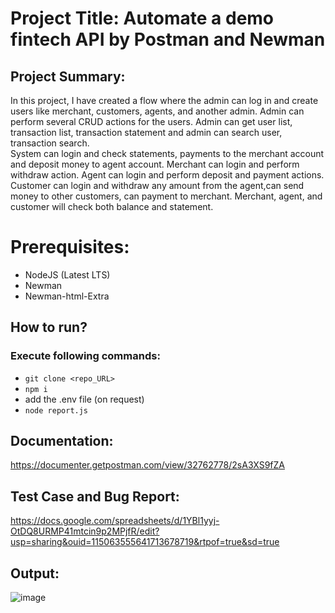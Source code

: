 # Project Title: Automate a demo fintech API by Postman and Newman
 ## Project Summary:                                                                                                                              
 In this project, I have created a flow where the admin can log in and create users like merchant, customers, agents, and another admin. Admin can 
 perform several CRUD actions for the users. Admin can get user list, transaction list, transaction statement and admin can search user, 
 transaction search.                                                                                                                                 
 System can login and check statements, payments to the merchant account and deposit money to agent account.
 Merchant can login and perform withdraw action.
 Agent can login and perform deposit and payment actions.
 Customer can login and withdraw any amount from the agent,can send money to other customers, can payment to merchant. Merchant, agent, and 
 customer will check both balance and statement.

# Prerequisites:
- NodeJS (Latest LTS)
- Newman
- Newman-html-Extra

 ## How to run?
 ### Execute following commands:
  - ``` git clone <repo_URL> ```
  - ``` npm i ```
  - add the .env file (on request)
  - ``` node report.js ```

 ## Documentation:
 https://documenter.getpostman.com/view/32762778/2sA3XS9fZA

 ## Test Case and Bug Report:
 https://docs.google.com/spreadsheets/d/1YBl1yyj-OtDQ8URMP41mtcin9p2MPjfR/edit?usp=sharing&ouid=115063555641713678719&rtpof=true&sd=true

 ## Output:
 ![image](https://github.com/AfsanaST/Dmoney-collection/assets/145669139/1a46a011-d3e1-4746-bd8e-e847c2d9a24f)

    
